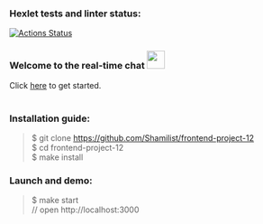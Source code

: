 ### Hexlet tests and linter status:
[![Actions Status](https://github.com/Shamilist/frontend-project-12/workflows/hexlet-check/badge.svg)](https://github.com/Shamilist/frontend-project-12/actions)



### Welcome to the real-time chat <img src="https://github.com/blackcater/blackcater/raw/main/images/Hi.gif" height="32"/></h1>  
Сlick [here](https://mychat.up.railway.app/) to get started.
<br/><br/>
    
    
### Installation guide:

> $ git clone https://github.com/Shamilist/frontend-project-12     
$ cd frontend-project-12    
$ make install


### Launch and demo:

> $ make start   
// open http://localhost:3000
